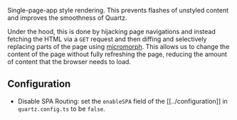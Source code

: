 Single-page-app style rendering. This prevents flashes of unstyled content and improves the smoothness of Quartz.

Under the hood, this is done by hijacking page navigations and instead fetching the HTML via a `GET` request and then diffing and selectively replacing parts of the page using [micromorph](https://github.com/natemoo-re/micromorph). This allows us to change the content of the page without fully refreshing the page, reducing the amount of content that the browser needs to load.

## Configuration

- Disable SPA Routing: set the `enableSPA` field of the [[../configuration]] in `quartz.config.ts` to be `false`.
